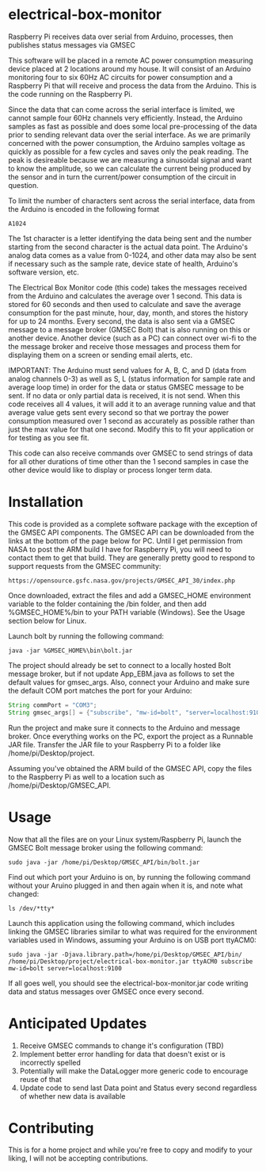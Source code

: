 # electrical-box-monitor
Raspberry Pi receives data over serial from Arduino, processes, then publishes status messages via GMSEC

This software will be placed in a remote AC power consumption measuring device placed at 2 locations around my house.
It will consist of an Arduino monitoring four to six 60Hz AC circuits for power consumption and a Raspberry Pi
that will receive and process the data from the Arduino. This is the code running on the Raspberry Pi.

Since the data that can come across the serial interface is limited, we cannot sample four 60Hz channels very
efficiently. Instead, the Arduino samples as fast as possible and does some local pre-processing of the data prior
to sending relevant data over the serial interface. As we are primarily concerned with the power consumption, 
the Arduino samples voltage as quickly as possible for a few cycles and saves only the peak reading. The peak
is desireable because we are measuring a sinusoidal signal and want to know the amplitude, so we can calculate the
current being produced by the sensor and in turn the current/power consumption of the circuit in question.

To limit the number of characters sent across the serial interface, data from the Arduino is encoded in the
following format
```
A1024
```
The 1st character is a letter identifying the data being sent and the number starting from the second character
is the actual data point. The Arduino's analog data comes as a value from 0-1024, and other data may also be sent
if necessary such as the sample rate, device state of health, Arduino's software version, etc.

The Electrical Box Monitor code (this code) takes the messages received from the Arduino and calculates the average 
over 1 second. This data is stored for 60 seconds and then used to calculate and save the average consumption for 
the past minute, hour, day, month, and stores the history for up to 24 months. Every second, the data is also sent 
via a GMSEC message to a message broker (GMSEC Bolt) that is also running on this or another device. Another device
(such as a PC) can connect over wi-fi to the the message broker and receive those messages and process them for 
displaying them on a screen or sending email alerts, etc. 

IMPORTANT: The Arduino must send values for A, B, C, and D (data from analog channels 0-3) as well as S, L (status
information for sample rate and average loop time) in order for the data or status GMSEC message to be sent. If no
data or only partial data is received, it is not send. When this code receives all 4 values, it will add it to an
average running value and that average value gets sent every second so that we portray the power consumption measured
over 1 second as accurately as possible rather than just the max value for that one second. Modify this to fit your
application or for testing as you see fit.

This code can also receive commands over GMSEC to send strings of data for all other durations of time other than
the 1 second samples in case the other device would like to display or process longer term data.

# Installation
This code is provided as a complete software package with the exception of the GMSEC API components. The GMSEC 
API can be downloaded from the links at the bottom of the page below for PC. Until I get permission from NASA
to post the ARM build I have for Raspberry Pi, you will need to contact them to get that build. They are generally
pretty good to respond to support requests from the GMSEC community:
```
https://opensource.gsfc.nasa.gov/projects/GMSEC_API_30/index.php
```
Once downloaded, extract the files and add a GMSEC_HOME environment variable to the folder containing the /bin
folder, and then add %GMSEC_HOME%/bin to your PATH variable (Windows). See the Usage section below for Linux.

Launch bolt by running the following command:
```
java -jar %GMSEC_HOME%\bin\bolt.jar
```

The project should already be set to connect to a locally hosted Bolt message broker, but if not update App_EBM.java
as follows to set the default values for gmsec_args. Also, connect your Arduino and make sure the default COM port
matches the port for your Arduino:
```java
String commPort = "COM3";
String gmsec_args[] = {"subscribe", "mw-id=bolt", "server=localhost:9100"}; 
```

Run the project and make sure it connects to the Arduino and message broker. Once everything works on the PC, export 
the project as a Runnable JAR file. Transfer the JAR file to your Raspberry Pi to a folder like
/home/pi/Desktop/project. 

Assuming you've obtained the ARM build of the GMSEC API, copy the files to the Raspberry Pi as well to a location
such as /home/pi/Desktop/GMSEC_API. 

# Usage
Now that all the files are on your Linux system/Raspberry Pi, launch the GMSEC Bolt message broker using the following command:
```
sudo java -jar /home/pi/Desktop/GMSEC_API/bin/bolt.jar
```
Find out which port your Arduino is on, by running the following command without your Aruino plugged in and then
again when it is, and note what changed:
```
ls /dev/*tty*
```
Launch this application using the following command, which includes linking the GMSEC libraries similar to what
was required for the environment variables used in Windows, assuming your Arduino is on USB port ttyACM0:
```
sudo java -jar -Djava.library.path=/home/pi/Desktop/GMSEC_API/bin/ /home/pi/Desktop/project/electrical-box-monitor.jar ttyACM0 subscribe mw-id=bolt server=localhost:9100
```
If all goes well, you should see the electrical-box-monitor.jar code writing data and status messages over GMSEC once every second.

# Anticipated Updates
1. Receive GMSEC commands to change it's configuration (TBD)
2. Implement better error handling for data that doesn't exist or is incorrectly spelled
3. Potentially will make the DataLogger more generic code to encourage reuse of that
4. Update code to send last Data point and Status every second regardless of whether new data is available

# Contributing
This is for a home project and while you're free to copy and modify to your liking, I will not be accepting contributions.